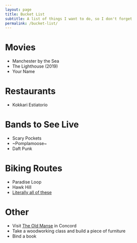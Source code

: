 ```yaml
---
layout: page
title: Bucket List
subtitle: A list of things I want to do, so I don't forget
permalink: /bucket-list/
---
```


# Movies

- Manchester by the Sea
- The Lighthouse (2019)
- Your Name

# Restaurants

- Kokkari Estiatorio

# Bands to See Live

- Scary Pockets
- ~Pomplamoose~
- Daft Punk

# Biking Routes

- Paradise Loop
- Hawk Hill
- [Literally all of these](https://www.strava.com/local/us/san-francisco/cycling)

# Other

- Visit [The Old Manse](http://thetrustees.org/places-to-visit/metro-west/old-manse.html) in Concord
- Take a woodworking class and build a piece of furniture
- Bind a book
